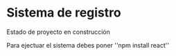 <h1>Sistema de registro</h1>
<p>Estado de proyecto en construcción</p>
Para ejectuar el sistema debes poner
''npm install react''

